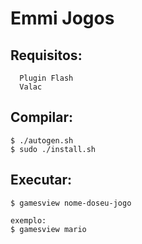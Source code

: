 # Emmi Jogos

## Requisitos:
```
  Plugin Flash
  Valac
```

## Compilar:
```
$ ./autogen.sh
$ sudo ./install.sh
```
## Executar:
```
$ gamesview nome-doseu-jogo

exemplo:
$ gamesview mario
```  